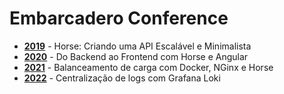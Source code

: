 # Embarcadero Conference

* [**2019**](https://github.com/viniciussanchez/embarcadero-conference/tree/master/2019) - Horse: Criando uma API Escalável e Minimalista
* [**2020**](https://github.com/viniciussanchez/embarcadero-conference/tree/master/2020) - Do Backend ao Frontend com Horse e Angular
* [**2021**](https://github.com/viniciussanchez/embarcadero-conference/tree/master/2021) - Balanceamento de carga com Docker, NGinx e Horse
* [**2022**](https://github.com/viniciussanchez/embarcadero-conference/tree/master/2022) - Centralização de logs com Grafana Loki
